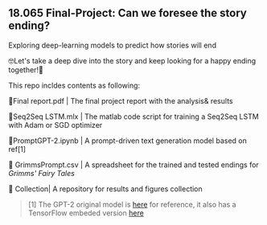 ## **18.065 Final-Project: Can we foresee the story ending?**
Exploring deep-learning models to predict how stories will end

🤓Let's take a deep dive into the story and keep looking for a happy ending together!🤩

This repo incldes contents as following:

📒Final report.pdf | The final project report with the analysis& results

🤖Seq2Seq LSTM.mlx | The matlab code script for training a Seq2Seq LSTM with Adam or SGD optimizer

🤖PromptGPT-2.ipynb | A prompt-driven text generation model based on ref[1]

📝 GrimmsPrompt.csv | A spreadsheet for the trained and tested endings for *Grimms' Fairy Tales*

📁 Collection| A repository for results and figures collection

> [1] The GPT-2 original model is [here](https://github.com/karpathy/minGPT) for reference, it also has a TensorFlow embeded version [here](https://github.com/kamalkraj/minGPT-TF)
